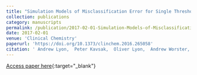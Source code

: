 ```yaml
---
title: "Simulation Models of Misclassification Error for Single Thresholds of High-Sensitivity Cardiac Troponin I Due to Assay Bias and Imprecision"
collection: publications
category: manuscripts
permalink: /publication/2017-02-01-Simulation-Models-of-Misclassification-Error-for-Single-Thresholds-of-High-Sensitivity-Cardiac-Troponin-I-Due-to-Assay-Bias-and-Imprecision
date: 2017-02-01
venue: 'Clinical Chemistry'
paperurl: 'https://doi.org/10.1373/clinchem.2016.265058'
citation: ' Andrew Lyon,  Peter Kavsak,  Oliver Lyon,  Andrew Worster,  Martha Lyon, &quot;Simulation Models of Misclassification Error for Single Thresholds of High-Sensitivity Cardiac Troponin I Due to Assay Bias and Imprecision.&quot; Clinical Chemistry, 2017.'
---
```

[Access paper here](https://doi.org/10.1373/clinchem.2016.265058){:target="_blank"}
